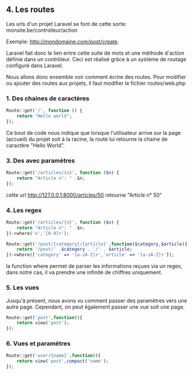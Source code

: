 ## 4. Les routes

Les urls d'un projet Laravel se font de cette sorte: monsite.be/controlleur/action

Exemple: http://mondomaine.com/post/create.

Laravel fait donc le lien entre cette suite de mots et une méthode d'action définie dans un contrôleur. Ceci est réalisé grâce à un système de routage configuré dans Laravel.

Nous allons donc ensemble voir comment écrire des routes. Pour modifier ou ajouter des routes aux projets, il faut modifier le fichier routes/web.php

### 1. Des chaines de caractères
```PHP
Route::get('/', function () {
    return "Hello world";
});
```
Ce bout de code nous indique que lorsque l'utilisateur arrive sur la page (accueil) du projet soit à la racine, la route lui retourne la chaine de caractère "Hello World".

### 3. Des avec paramètres
```PHP
Route::get('/articles/{n}', function ($n) {
    return "Article n°: " .$n;
});
```
cette url http://127.0.0.1:8000/articles/50 retourne "Article n° 50"

### 4. Les regex

```PHP
Route::get('/articles/{n}', function ($n) {
    return "Article n°: " .$n;
})->where('n','[0-9]+');
```

```PHP
Route::get('/post/{category}/{article}',function($category,$article){
    return '/post/' .$category . '/' . $article;
})->where(['category' => '[a-zA-Z]+','article' => '[a-zA-Z]+']);
```

la function where permet de parser les informations reçues via un regex, dans notre cas, il va prendre une infinité de chiffres uniquement.

### 5. Les vues
Jusqu'à présent, nous avons vu comment passer des paramètres vers une autre page. Cependant, on peut également passer une vue soit une page.

```PHP
Route::get('post',function(){
    return view('post');
});
```
### 6. Vues et paramètres

```PHP
Route::get('user/{name}',function(){
    return view('post',compact('name');
});
```
